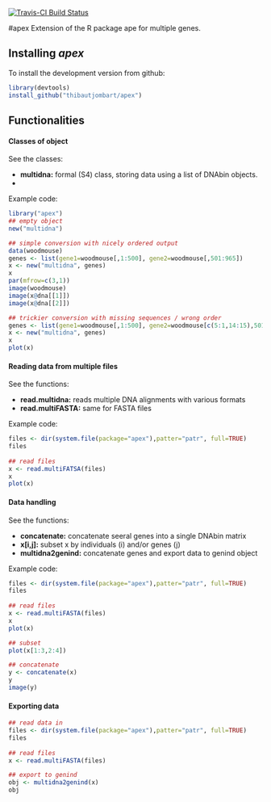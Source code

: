[![Travis-CI Build Status](https://travis-ci.org/thibautjombart/apex.png?branch=master)](https://travis-ci.org/thibautjombart/apex)

#apex
Extension of the R package ape for multiple genes.

Installing *apex*
-------------
To install the development version from github: 
```r
library(devtools)
install_github("thibautjombart/apex")
```

Functionalities
----------------

#### Classes of object

See the classes:
* **multidna:** formal (S4) class, storing data using a list of DNAbin objects.
* 
Example code:
```r
library("apex")
## empty object
new("multidna")

## simple conversion with nicely ordered output
data(woodmouse)
genes <- list(gene1=woodmouse[,1:500], gene2=woodmouse[,501:965])
x <- new("multidna", genes)
x
par(mfrow=c(3,1))
image(woodmouse)
image(x@dna[[1]])
image(x@dna[[2]])

## trickier conversion with missing sequences / wrong order
genes <- list(gene1=woodmouse[,1:500], gene2=woodmouse[c(5:1,14:15),501:965])
x <- new("multidna", genes)
x
plot(x)
```

#### Reading data from multiple files
See the functions:
* **read.multidna:** reads multiple DNA alignments with various formats
* **read.multiFASTA:** same for FASTA files

Example code:
```r
files <- dir(system.file(package="apex"),patter="patr", full=TRUE)
files
     
## read files
x <- read.multiFATSA(files)
x
plot(x)
```



#### Data handling
See the functions:
* **concatenate:** concatenate seeral genes into a single DNAbin matrix 
* **x[i,j]:** subset x by individuals (i) and/or genes (j)
* **multidna2genind:** concatenate genes and export data to genind object

Example code:
```r
files <- dir(system.file(package="apex"),patter="patr", full=TRUE)
files
     
## read files
x <- read.multiFASTA(files)
x
plot(x)

## subset
plot(x[1:3,2:4])

## concatenate
y <- concatenate(x)
y
image(y)
```


#### Exporting data
```r
## read data in
files <- dir(system.file(package="apex"),patter="patr", full=TRUE)
files
     
## read files
x <- read.multiFASTA(files)

## export to genind
obj <- multidna2genind(x)
obj
```
